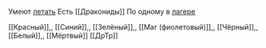 Умеют [летать](Полёт)
Есть [[Дракониды]]
По одному в [лагере](лагеря)

[[Красный]],, [[Синий]],, [[Зелёный]],, [[Маг (фиолетовый)]],, [[Чёрный]],, [[Белый]],, [[Мёртвый]]
[[ДрТр]]
